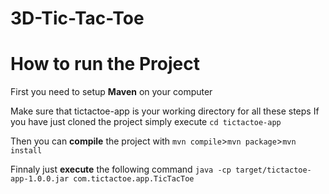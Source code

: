 # 3D-Tic-Tac-Toe

# How to run the Project

First you need to setup **Maven** on your computer

Make sure that tictactoe-app is your working directory for all these steps
If you have just cloned the project simply execute ```cd tictactoe-app```

Then you can **compile** the project with ```mvn compile```>```mvn package```>```mvn install```

Finnaly just **execute** the following command ```java -cp target/tictactoe-app-1.0.0.jar com.tictactoe.app.TicTacToe```

